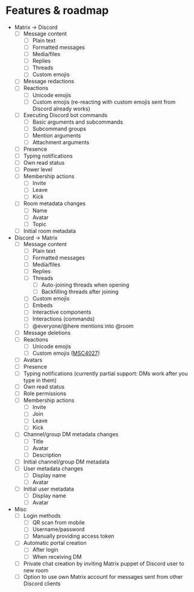 # Features & roadmap
* Matrix → Discord
  * [ ] Message content
    * [ ] Plain text
    * [ ] Formatted messages
    * [ ] Media/files
    * [ ] Replies
    * [ ] Threads
    * [ ] Custom emojis
  * [ ] Message redactions
  * [ ] Reactions
    * [ ] Unicode emojis
    * [ ] Custom emojis (re-reacting with custom emojis sent from Discord already works)
  * [ ] Executing Discord bot commands
    * [ ] Basic arguments and subcommands
    * [ ] Subcommand groups
    * [ ] Mention arguments
    * [ ] Attachment arguments
  * [ ] Presence
  * [ ] Typing notifications
  * [ ] Own read status
  * [ ] Power level
  * [ ] Membership actions
    * [ ] Invite
    * [ ] Leave
    * [ ] Kick
  * [ ] Room metadata changes
    * [ ] Name
    * [ ] Avatar
    * [ ] Topic
  * [ ] Initial room metadata
* Discord → Matrix
  * [ ] Message content
    * [ ] Plain text
    * [ ] Formatted messages
    * [ ] Media/files
    * [ ] Replies
    * [ ] Threads
      * [ ] Auto-joining threads when opening
      * [ ] Backfilling threads after joining
    * [ ] Custom emojis
    * [ ] Embeds
    * [ ] Interactive components
    * [ ] Interactions (commands)
    * [ ] @everyone/@here mentions into @room
  * [ ] Message deletions
  * [ ] Reactions
    * [ ] Unicode emojis
    * [ ] Custom emojis ([MSC4027](https://github.com/matrix-org/matrix-spec-proposals/pull/4027))
  * [ ] Avatars
  * [ ] Presence
  * [ ] Typing notifications (currently partial support: DMs work after you type in them)
  * [ ] Own read status
  * [ ] Role permissions
  * [ ] Membership actions
    * [ ] Invite
    * [ ] Join
    * [ ] Leave
    * [ ] Kick
  * [ ] Channel/group DM metadata changes
    * [ ] Title
    * [ ] Avatar
    * [ ] Description
  * [ ] Initial channel/group DM metadata
  * [ ] User metadata changes
    * [ ] Display name
    * [ ] Avatar
  * [ ] Initial user metadata
    * [ ] Display name
    * [ ] Avatar
* Misc
  * [ ] Login methods
    * [ ] QR scan from mobile
    * [ ] Username/password
    * [ ] Manually providing access token
  * [ ] Automatic portal creation
    * [ ] After login
    * [ ] When receiving DM
  * [ ] Private chat creation by inviting Matrix puppet of Discord user to new room
  * [ ] Option to use own Matrix account for messages sent from other Discord clients
